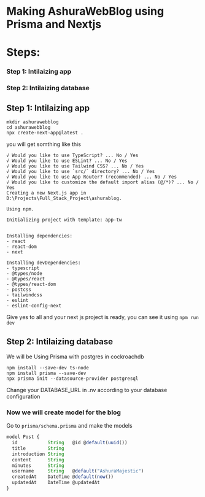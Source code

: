 # Making AshuraWebBlog using Prisma and Nextjs

# Steps:
###  Step 1: Intilaizing app 
###  Step 2: Intilaizing database

## Step 1: Intilaizing app 

```code
mkdir ashurawebblog
cd ashurawebblog
npx create-next-app@latest .
```

you will get somthing like this

```code 
√ Would you like to use TypeScript? ... No / Yes
√ Would you like to use ESLint? ... No / Yes
√ Would you like to use Tailwind CSS? ... No / Yes
√ Would you like to use `src/` directory? ... No / Yes
√ Would you like to use App Router? (recommended) ... No / Yes
√ Would you like to customize the default import alias (@/*)? ... No / Yes
Creating a new Next.js app in D:\Projects\Full_Stack_Project\ashurablog.

Using npm.

Initializing project with template: app-tw


Installing dependencies:
- react
- react-dom
- next

Installing devDependencies:
- typescript
- @types/node
- @types/react
- @types/react-dom
- postcss
- tailwindcss
- eslint
- eslint-config-next
```

Give yes to all and your next js project is ready, you can see it using `npm run dev`


## Step 2: Intilaizing database

We will be Using Prisma with postgres in cockroachdb

```code
npm install --save-dev ts-node
npm install prisma --save-dev
npx prisma init --datasource-provider postgresql
```

Change your DATABASE_URL in .nv according to your database configuration

### Now we will create model for the blog

Go to `prisma/schema.prisma` and make the models
```javascript
model Post {
  id           String   @id @default(uuid())
  title        String
  introduction String
  content      String
  minutes      String
  username     String   @default("AshuraMajestic")
  createdAt    DateTime @default(now())
  updatedAt    DateTime @updatedAt
}
```